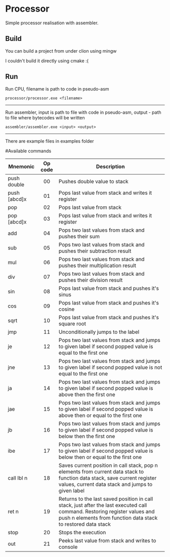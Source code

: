# Processor

Simple processor realisation with assembler.

## Build

You can build a project from under clion using mingw

I couldn't build it directly using cmake :(

## Run
Run CPU, filename is path to code in pseudo-asm

    processor/processor.exe <filename>

----

Run assembler, input is path to file with code in pseudo-asm,
output - path to file where bytecodes will be written

    assembler/assembler.exe <input> <output>

----

There are example files in examples folder

#Available commands

| Mnemonic     | Op code       | Description  |
| -------------|:-------------:| ------------ |
| push double  | 00            | Pushes double value to stack |
| push [abcd]x | 01            | Pops last value from stack and writes it register |
| pop          | 02            | Pops last value from stack |
| pop  [abcd]x | 03            | Pops last value from stack and writes it register |
| add          | 04            | Pops two last values from stack and pushes their sum |
| sub          | 05            | Pops two last values from stack and pushes their subtraction result
| mul          | 06            | Pops two last values from stack and pushes their multiplication result |
| div          | 07            | Pops two last values from stack and pushes their division result |
| sin          | 08            | Pops last value from stack and pushes it's sinus |
| cos          | 09            | Pops last value from stack and pushes it's cosine |
| sqrt         | 10            | Pops last value from stack and pushes it's square root |
| jmp          | 11            | Unconditionally jumps to the label |
| je           | 12            | Pops two last values from stack and jumps to given label if second popped value is equal to the first one |
| jne          | 13            | Pops two last values from stack and jumps to given label if second popped value is not equal to the first one |
| ja           | 14            | Pops two last values from stack and jumps to given label if second popped value is above then the first one |
| jae          | 15            | Pops two last values from stack and jumps to given label if second popped value is above then or equal to the first one |
| jb           | 16            | Pops two last values from stack and jumps to given label if second popped value is below then the first one |
| ibe          | 17            | Pops two last values from stack and jumps to given label if second popped value is below then or equal to the first one |
| call  lbl n  | 18            | Saves current position in call stack, pop n elements from current data stack to function data stack, save current register values, current data stack and jumps to given label |
| ret n        | 19            | Returns to the last saved position in call stack, just after the last executed call command. Restoring register values and push n elements from function data stack to restored data stack |
| stop         | 20            | Stops the execution |
| out          | 21            | Peeks last value from stack and writes to console |

